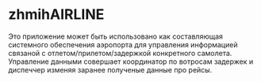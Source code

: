 # zhmihAIRLINE
Это приложение может быть использовано как составляющая системного обеспечения аэропорта для управления информацией связаной с отлетом/прилетом/задержкой конкретного самолета.
Управление данными совершает координатор по вотросам задержек и диспеччер изменяя заранее полученые данные про рейсы.
